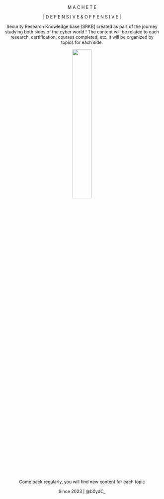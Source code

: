 <p align="center" width="100%"> M A C H E T E</p>

<p align="center" width="100%">| D E F E N S I V E   &   O F F E N S I V E | </p>

<p align="center" width="100%">Security Research Knowledge base [SRKB] created as part of the journey studying both sides of the cyber world !
The content will be related to each research, certification, courses completed, etc. it will be organized by topics for each side.

<p align="center" width="100%"><img width="35%" src="https://github.com/machetevault/machete/assets/142649592/f94f9590-f31b-479a-b6c9-e17b03c98073"></p>

<p align="center" width="100%"> Come back regularly, you will find new content for each topic</p>

<p align="center" width="100%">Since 2023 | @b0ydC_</p>
